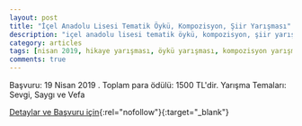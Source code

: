 ```yaml
---
layout: post
title: "İçel Anadolu Lisesi Tematik Öykü, Kompozisyon, Şiir Yarışması"
description: "içel anadolu lisesi tematik öykü, kompozisyon, şiir yarışması"
category: articles
tags: [nisan 2019, hikaye yarışması, öykü yarışması, kompozisyon yarışması]
comments: true
---
```


Başvuru: 19 Nisan 2019 . Toplam para ödülü: 1500 TL'dir.
Yarışma Temaları: Sevgi, Saygı ve Vefa

[Detaylar ve Başvuru için](http://ial.meb.k12.tr/meb_iys_dosyalar/33/12/967897/dosyalar/2018_12/28110056_YykY_YarYYmasY.pdf?utm_source=edebiyatyarismalari.com&utm_medium=affiliate){:rel="nofollow"}{:target="_blank"}